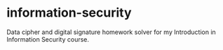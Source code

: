 # information-security

Data cipher and digital signature homework solver for my Introduction in Information Security course.
